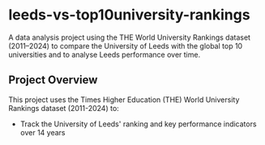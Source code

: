 # leeds-vs-top10university-rankings
A data analysis project using the THE World University Rankings dataset (2011–2024) to compare the University of Leeds with the global top 10 universities and to analyse Leeds performance over time.

## Project Overview

This project uses the Times Higher Education (THE) World University Rankings dataset (2011-2024) to:
- Track the University of Leeds' ranking and key performance indicators over 14 years
  
